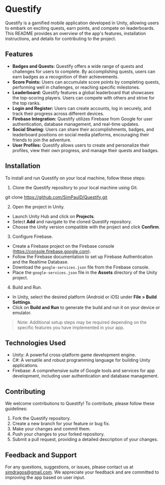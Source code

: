# Questify

Questify is a gamified mobile application developed in Unity, allowing users to embark on exciting quests, earn points, and compete on leaderboards. This README provides an overview of the app's features, installation instructions, and details for contributing to the project.

## Features

- **Badges and Quests:** Questify offers a wide range of quests and challenges for users to complete. By accomplishing quests, users can earn badges as a recognition of their achievements.
- **Score Points:** Users can accumulate score points by completing quests, performing well in challenges, or reaching specific milestones.
- **Leaderboard:** Questify features a global leaderboard that showcases the top-scoring players. Users can compete with others and strive for the top ranks.
- **Login and Register:** Users can create accounts, log in securely, and track their progress across different devices.
- **Firebase Integration:** Questify utilizes Firebase from Google for user authentication, database management, and real-time updates.
- **Social Sharing:** Users can share their accomplishments, badges, and leaderboard positions on social media platforms, encouraging their friends to join the adventure.
- **User Profiles:** Questify allows users to create and personalize their profiles, view their own progress, and manage their quests and badges.

## Installation

To install and run Questify on your local machine, follow these steps:

1. Clone the Questify repository to your local machine using Git.

git clone https://github.com/SimPaulD/Questify.git


2. Open the project in Unity.
- Launch Unity Hub and click on **Projects**.
- Select **Add** and navigate to the cloned Questify repository.
- Choose the Unity version compatible with the project and click **Confirm**.

3. Configure Firebase.
- Create a Firebase project on the Firebase console (https://console.firebase.google.com).
- Follow the Firebase documentation to set up Firebase Authentication and the Realtime Database.
- Download the `google-services.json` file from the Firebase console.
- Place the `google-services.json` file in the **Assets** directory of the Unity project.

4. Build and Run.
- In Unity, select the desired platform (Android or iOS) under **File > Build Settings**.
- Click on **Build and Run** to generate the build and run it on your device or emulator.

> Note: Additional setup steps may be required depending on the specific features you have implemented in your app.

## Technologies Used

- Unity: A powerful cross-platform game development engine.
- C#: A versatile and robust programming language for building Unity applications.
- Firebase: A comprehensive suite of Google tools and services for app development, including user authentication and database management.

## Contributing

We welcome contributions to Questify! To contribute, please follow these guidelines:

1. Fork the Questify repository.
2. Create a new branch for your feature or bug fix.
3. Make your changes and commit them.
4. Push your changes to your forked repository.
5. Submit a pull request, providing a detailed description of your changes.

## Feedback and Support

For any questions, suggestions, or issues, please contact us at simdragos@gmail.com. We appreciate your feedback and are committed to improving the app based on user input.


